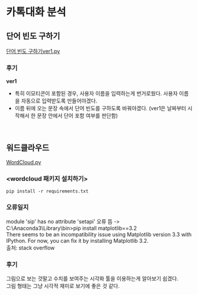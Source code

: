 # 카톡대화 분석
## 단어 빈도 구하기
[단어 빈도 구하기ver1.py](https://github.com/pmjuu/Real-life_DataAnalysis/blob/main/%EC%B9%B4%ED%86%A1%EB%8C%80%ED%99%94%20%EB%B6%84%EC%84%9D/%EC%B9%B4%ED%86%A1%EB%8C%80%ED%99%94%20%EB%8B%A8%EC%96%B4%20%EB%B9%88%EB%8F%84%20%EA%B5%AC%ED%95%98%EA%B8%B0ver1.py)   
### 후기
**ver1**
* 특히 이모티콘이 포함된 경우, 사용자 이름을 입력하는게 번거로웠다. 사용자 이름을 자동으로 입력받도록 만들어야겠다.
* 이름 뒤에 오는 문장 속에서 단어 빈도를 구하도록 바꿔야겠다. (ver1은 날짜부터 시작해서 한 문장 안에서 단어 포함 여부를 판단함)
<br>

## 워드클라우드
[WordCloud.py](https://github.com/pmjuu/Real-life_DataAnalysis/blob/main/%EC%B9%B4%ED%86%A1%EB%8C%80%ED%99%94%20%EB%B6%84%EC%84%9D/%EC%B9%B4%ED%86%A1%EB%8C%80%ED%99%94%20WordCloud.py)
### <wordcloud 패키지 설치하기>   
`pip install -r requirements.txt`<br>   

### 오류일지   
module 'sip' has no attribute 'setapi' 오류 뜸 -> C:\Anaconda3\Library\bin>pip install matplotlib==3.2   
There seems to be an incompatibility issue using Matplotlib version 3.3 with IPython. For now, you can fix it by installing Matplotlib 3.2.   
출처: stack overflow <br>   

### 후기
그림으로 보는 것말고 수치를 보여주는 시각화 툴을 이용하는게 알아보기 쉽겠다.   
그림 형태는 그냥 시각적 재미로 보기에 좋은 것 같다.
